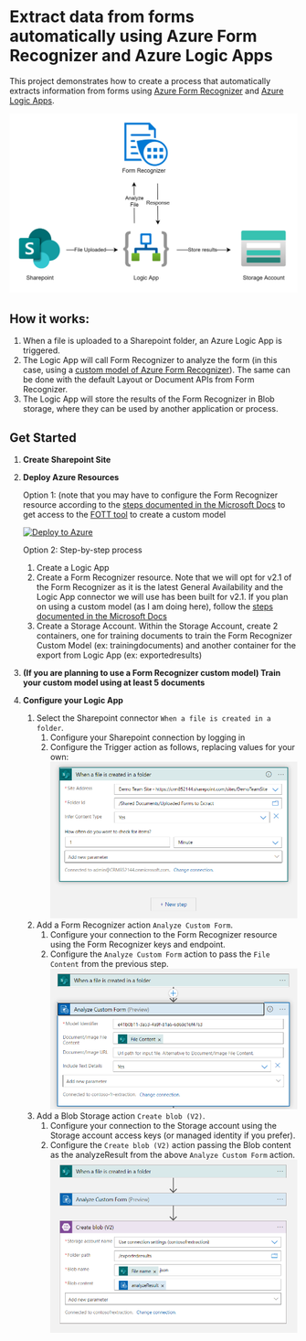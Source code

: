 # Extract data from forms automatically using Azure Form Recognizer and Azure Logic Apps

This project demonstrates how to create a process that automatically extracts information from forms using [Azure Form Recognizer](https://azure.microsoft.com/en-us/services/form-recognizer/) and [Azure Logic Apps](https://azure.microsoft.com/en-us/services/logic-apps/). 

![Diagram of flow between Sharepoint, Logic Apps, Form Recognizer and Storage Account](./Images/extract_fr.png)

## How it works:

1. When a file is uploaded to a Sharepoint folder, an Azure Logic App is triggered. 
2. The Logic App will call Form Recognizer to analyze the form (in this case, using a [custom model of  Azure Form Recognizer](https://docs.microsoft.com/en-us/azure/applied-ai-services/form-recognizer/concept-custom)). The same can be done with the default Layout or Document APIs from Form Recognizer.
3. The Logic App will store the results of the Form Recognizer in Blob storage, where they can be used by another application or process.


## Get Started

1. **Create Sharepoint Site**
2. **Deploy Azure Resources**

    Option 1: (note that you may have to configure the Form Recognizer resource according to the [steps documented in the Microsoft Docs](https://docs.microsoft.com/en-us/azure/applied-ai-services/form-recognizer/quickstarts/try-sample-label-tool) to get access to the [FOTT tool](https://fott-2-1.azurewebsites.net/) to create a custom model

    [![Deploy to Azure](https://aka.ms/deploytoazurebutton)](https://portal.azure.com/#create/Microsoft.Template/uri/https%3A%2F%2Fraw.githubusercontent.com%2Fthomasgauvin%2FExtract-Data-from-Forms-automatically-with-Logic-Apps-and-Form-Recognizer%2Fmaster%2FARM%2520Template%2Ftemplate.json)

    Option 2: Step-by-step process
    1. Create a Logic App
    2. Create a Form Recognizer resource. Note that we will opt for v2.1 of the Form Recognizer as it is the latest General Availability and the Logic App connector we will use has been built for v2.1. If you plan on using a custom model (as I am doing here), follow the [steps documented in the Microsoft Docs](https://docs.microsoft.com/en-us/azure/applied-ai-services/form-recognizer/quickstarts/try-sample-label-tool)
    3. Create a Storage Account. Within the Storage Account, create 2 containers, one for training documents to train the Form Recognizer Custom Model (ex: trainingdocuments) and another container for the export from Logic App (ex: exportedresults)
3. **(If you are planning to use a Form Recognizer custom model) Train your custom model using at least 5 documents**
4. **Configure your Logic App**
    1. Select the Sharepoint connector `When a file is created in a folder`. 
        1. Configure your Sharepoint connection by logging in
        2. Configure the Trigger action as follows, replacing values for your own:
    ![](./Images/2022-03-03-20-55-42.png)
    2. Add a Form Recognizer action `Analyze Custom Form`.  
        1. Configure your connection to the Form Recognizer resource using the Form Recognizer keys and endpoint. 
        2. Configure the `Analyze Custom Form` action to pass the `File Content` from the previous step.
        ![](./Images/2022-03-03-21-05-06.png)
    3. Add a Blob Storage action `Create blob (V2)`. 
        1. Configure your connection to the Storage account using the Storage account access keys (or managed identity if you prefer). 
        2. Configure the `Create blob (V2)` action passing the Blob content as the analyzeResult from the above `Analyze Custom Form` action. 
        ![](./Images/2022-03-03-21-04-50.png)

